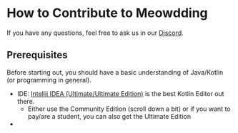 # How to Contribute to Meowdding

If you have any questions, feel free to ask us in our [Discord](https://meowdd.ing/discord).

## Prerequisites

Before starting out, you should have a basic understanding of Java/Kotlin (or programming in general).

- IDE: [Intellij IDEA (Ultimate/Ultimate Edition)](https://www.jetbrains.com/idea/download/) is the best Kotlin Editor out there.
   - Either use the Community Edition (scroll down a bit) or if you want to pay/are a student, you can also get the Ultimate Edition
- 
